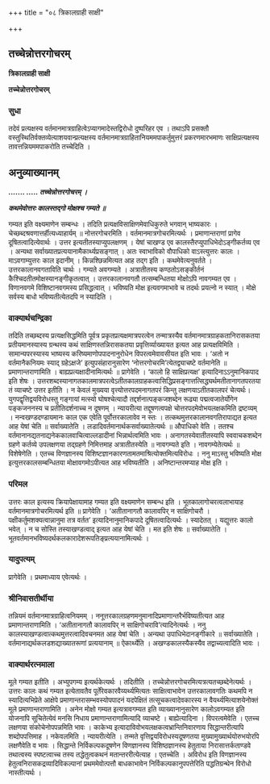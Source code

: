 +++
title = "०८ त्रिकालग्राही साक्षी"

+++


## तच्चेन्नोत्तरगोचरम्

**त्रिकालग्राही साक्षी**

**तच्चेन्नोत्तरगोचरम्**

### **सुधा**

तदेवं प्रत्यक्षस्य वर्तमानमात्रग्राहित्वेऽप्यागमादेस्तद्विरोधो दुष्परिहर एव । तथाऽपि प्रसक्तौ वस्तुस्थितिर्वक्तव्येत्याशयवान्प्रत्यक्षस्य वर्तमानमात्रग्राहितानियममपाकर्तुमुत्तरं प्रकरणमारभमाणः साक्षिप्रत्यक्षस्य तावत्तन्नियममपाकरोति तच्चेदिति ।

## **अनुव्याख्यानम्**

***....... ..... तच्चेन्नोत्तरगोचरम् ।***

***कथमेवोत्तरः कालस्तद्गो मोक्षश्च गम्यते ॥***

गम्यत इति वक्ष्यमाणेन सम्बन्धः । तदिति प्रत्यक्षविसाक्षिणमेवाधिकुरुते भगवान् भाष्यकारः । चेच्छब्दश्रवणात्तर्हीत्यध्याहार्यम् ॥ नोत्तरगोचरमिति । वर्तमानमात्रगोचरमित्यर्थः । प्रमाणान्तराणां प्रागेव दूषितत्वादित्येवार्थः । उत्तर इत्यतीतस्याप्युपलक्षणम् । येषां चाखण्ड एव कालस्तैरप्युपाधिभेदोऽङ्गीकर्तव्य एव । अन्यथा सर्वाख्यातप्रत्ययानामैकार्थ्यप्रसङ्गात् । अतः स्वाभाविको वौपाधिको वाऽस्त्युत्तरः कालः । माऽवगाम्युत्तरः काल इदानीम् । किन्नश्छिन्नमित्यत आह तद्ग इति । कथमेवेत्यनुवर्तते । उत्तरकालानवगताविति चार्थः । गम्यते अवगम्यते । अत्रातीतस्य कण्ठतोऽसङ्कीर्तनं कैश्चिदतीतमोक्षस्यानङ्गीकृतत्वात् । उत्तरकालानवगतौ तत्सम्बन्धितया मोक्षोऽपि नावगम्यत एव । विणानवगमे विशिष्टानवगमस्य प्रसिद्धत्वात् । भविष्यति मोक्ष इत्यवगमाभावे च तदर्थः प्रयत्नो न स्यात् । मोक्षे सर्वस्य बाधो भविष्यतीत्येतदपि न स्यादिति ।

### **वाक्यार्थचन्द्रिका**

तदिति तच्छब्दस्य प्रत्यक्षसिद्धमिति पूर्वत्र प्रकृतप्रत्यक्षमात्रपरत्वेन तन्मात्रस्यैव वर्तमानमात्रग्राहकतानिरासकतया प्रतीयमानस्यास्य ग्रन्थस्य कथं साक्षिणस्तन्निरासकतया प्रवृत्तिर्व्याख्यायत इत्यत आह प्रत्यक्षविमिति । सामान्यपरस्यास्य भाष्यस्य करिष्यमाणोपपादनानुरोधेन विपरत्वमेवावसीयत इति भावः । ‘अतो न वर्तमानैकनियमः स्याद् ग्रहेऽक्षजे’ इत्युपसंहारानुसारेण ‘नोत्तरगोचरमि’त्येतद्व्याचष्टे वर्तमानेति ॥ प्रमाणान्तराणामिति । बाह्यप्रत्यक्षादीनामित्यर्थः ॥ प्रागेवेति । ‘कालो हि साक्षिप्रत्यक्ष’ इत्यादिनाऽऽनुमानिकपाद इति शेषः । उत्तरशब्दस्यानागतकालमात्रपरत्वेऽतीतकालग्राहकत्वासिद्धिप्रसङ्गात्तत्सिद्ध्यर्थमतीतानागतपरतया तं व्याचष्टे उत्तर इतीति । न केवलं मुख्यया वृत्त्योत्तरपदमनागतपरं किन्तु लक्षणयाऽतीतकालपरं चेत्यर्थः। युगपद्वृत्तिद्वयविरोधस्तु गङ्गायां मत्स्यो घोषश्चेत्यादौ तद्दर्शनात्पङ्कजशब्देन रूढ्या पद्मत्वजातेर्योगेन पङ्कजननस्य च प्रतीतिदर्शनाच्च न दूषणम् । न्यायरीत्या तद्दूषणत्वपक्षे चोत्तरपदमेवोभयलक्षकमिति द्रष्टव्यम् । नन्वखण्डदण्डायमानः काल एक एवेति पूर्वोत्तरकालावेव न स्तः । तत्कथमुत्तरकालानवगतिरापाद्यत इत्यत आह येषां चेति ॥ सर्वाख्यातेति । लडादिवर्तमानार्थकसर्वाख्यातेत्यर्थः ॥ औपाधिको वेति । ततश्च वर्तमानानद्यतनाद्यनेककालवाचित्वाल्लडादीनां भिन्नार्थत्वमिति भावः । अनागतस्येवातीतस्यापि स्ववाचकशब्देन ग्रहणे कर्तव्ये उपलक्षणया तद्ग्रहणे निमित्तमाह अत्रातीतस्येति ॥ नावगम्यते इति । नावगम्येतेत्यर्थः ॥ विशेषेणेति । एतच्च विणज्ञानस्य विशिष्टज्ञानकारणतामतमाश्रित्योक्तमित्यविरोधः । ननु माऽस्तु भविष्यति मोक्ष इत्युत्तरकालसम्बन्धितया मोक्षावगमोऽपीत्यत आह भविष्यतीति । अनिष्टान्तरमप्याह मोक्ष इति ।

### **परिमल**

उत्तरः काल इत्यस्य क्रियापेक्षायामाह गम्यत इति वक्ष्यमाणेन सम्बन्ध इति । भूतकालागोचरत्वलाभायाह वर्तमानमात्रगोचरमित्यर्थ इति ॥ प्रागेवेति । ‘अतीतानागतौ कालावपिर् न साक्षिगोचरौ । पक्षीकर्तुमशक्यत्वान्नानुमा तत्र वर्तत’ इत्यादिनानुमानिकपादे दूषितत्वादित्यर्थः । स्यादेतत् । यद्युत्तरः कालो भवेत् । न च सोस्ति तस्याखण्डत्वाद् इत्यत आह येषां चेति । मत इति शेषः ॥ सर्वाख्यातेति । भूतवर्तमानभविष्यदर्थकलकारादेशरूपतिङ्प्रत्ययानामित्यर्थः ।

### **यादुपत्यम्**

प्रागेवेति । प्रथमाध्याय एवेत्यर्थः ।

### **श्रीनिवासतीर्थीया**

तन्नियमं वर्तमानमात्रग्राहित्वनियमम् । ननूत्तरकालग्रहणमनुमानादिप्रमाणान्तरैर्भविष्यतीत्यत आह प्रमाणान्तराणामिति । ‘अतीतानागतौ कालावपिर् न साक्षिगोचरावि’त्यादिनेत्यर्थः । ननु कालस्याखण्डत्वात्कथमुत्तरत्वादिवचनमत आह येषां चेति । अन्यथा उपाधिभेदानङ्गीकारे ॥ सर्वाख्यातेति । वर्तमानाद्यर्थकलडशद्याख्यातरूणां प्रत्ययानाम् ॥ ऐकार्थ्येति । अखण्डकालस्यैकस्यैव तद्वाच्यत्वादिति भावः ।

### **वाक्यार्थरत्नमाला**

मूले गम्यत इतीति । अभ्युपगम्य इत्यर्थकेत्यर्थः । तदितीति । तच्चेन्नोत्तरगोचरमित्यत्रत्यतच्छब्देनेत्यर्थः । उत्तरः कालः कथं गम्यत इत्येतावतैव पूर्तेरेवकारवैय्यर्थ्यमित्यतः साक्षित्वाभावेन उत्तरकालावगतिः कथमपि न स्यादित्यभिप्रेते आक्षेपे प्रमाणान्तरासम्भवस्योपपादनं यदपेक्षितं तत्सूचकत्वादेवकारस्य न वैयर्थ्यमित्याशयेनोक्तं मूले प्रमाणान्तराणामिति । अनेन मोक्षो गम्यत इत्यत्रावगम्यत इति व्याख्यानानुसारेण कालोऽवगम्यत इति योजनापि सूचितेत्येवं मनसि निधाय प्रमाणान्तराणामित्यादि व्याचष्टे । बाह्येत्यादिना । विपरत्वमेवेति । एतच्च लक्षणया संकोचेनोपपन्नमिति भावः । काकेभ्य इत्यादाविवोभयलक्षकत्वभ्रान्तिनिवारणाय सिद्धान्तरीत्यापि शब्दोपपत्तिमाह । नकेवलमिति । न्यायरीत्येति । तन्मते वृत्तिद्वयविरोधस्यदूषणतया मुख्यामुख्यार्थयोरुभयोरपि लक्षणैवेति व भावः । सिद्धान्ते निर्विकल्पकदूषणेन विणज्ञानस्य विशिष्ठज्ञानस्य हेतुताया निरासात्तर्कताण्डवे तथात्वस्य स्पष्टत्वाच्च तस्य तद्धेतुत्वकथनं मतान्तररीत्येत्याह । एतच्चेति । अविरोध इति विणज्ञानस्य हेतुत्वनिरासकद्रव्यादिविकल्पानां प्रथममेवोत्पत्तौ बाधकाभावेन निर्विकल्पकानुपपत्तेरिति पद्धतिग्रन्थेन विरोधो नास्तीत्यर्थः ।

